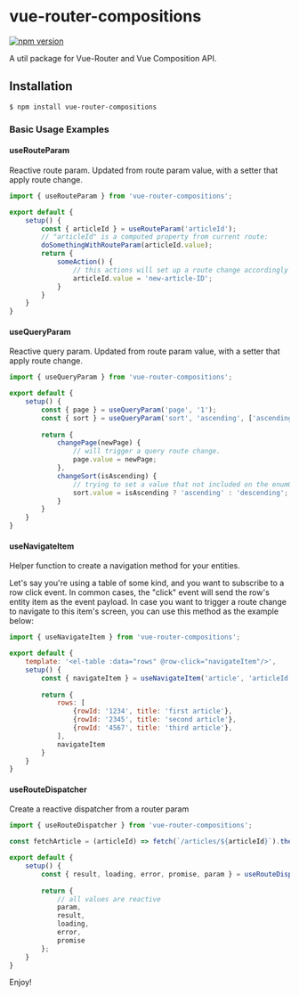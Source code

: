 # vue-router-compositions

[![npm version](https://badge.fury.io/js/vue-router-compositions.svg)](https://badge.fury.io/js/vuex-composition-helpers)

A util package for Vue-Router and Vue Composition API.

## Installation

```shell
$ npm install vue-router-compositions
```

### Basic Usage Examples

#### useRouteParam
Reactive route param.
Updated from route param value, with a setter that apply route change.

```js
import { useRouteParam } from 'vue-router-compositions';

export default {
	setup() {
		const { articleId } = useRouteParam('articleId');
        // "articleId" is a computed property from current route:
        doSomethingWithRouteParam(articleId.value);
		return {
			someAction() {
                // this actions will set up a route change accordingly
			    articleId.value = 'new-article-ID';
            }
		}
	}
}
```

#### useQueryParam
Reactive query param.
Updated from route param value, with a setter that apply route change.

```js
import { useQueryParam } from 'vue-router-compositions';

export default {
	setup() {
		const { page } = useQueryParam('page', '1');
		const { sort } = useQueryParam('sort', 'ascending', ['ascending', 'descending']);
        
		return {
			changePage(newPage) {
                // will trigger a query route change.
                page.value = newPage;
            },
			changeSort(isAscending) {
                // trying to set a value that not included on the enumOptions will be ignored.
                sort.value = isAscending ? 'ascending' : 'descending';
            }
		}
	}
}
```

#### useNavigateItem
Helper function to create a navigation method for your entities.

Let's say you're using a table of some kind, and you want to subscribe to a row click event.
In common cases, the "click" event will send the row's entity item as the event payload.
In case you want to trigger a route change to navigate to this item's screen, you can use this method as the example below:

```js
import { useNavigateItem } from 'vue-router-compositions';

export default {
    template: '<el-table :data="rows" @row-click="navigateItem"/>',
	setup() {
		const { navigateItem } = useNavigateItem('article', 'articleId', 'rowId');
        
		return {
            rows: [
                {rowId: '1234', title: 'first article'},
                {rowId: '2345', title: 'second article'},
                {rowId: '4567', title: 'third article'},
            ],
			navigateItem
		}
	}
}
```

#### useRouteDispatcher
Create a reactive dispatcher from a router param

```js
import { useRouteDispatcher } from 'vue-router-compositions';

const fetchArticle = (articleId) => fetch(`/articles/${articleId}`).then(res => res.json())

export default {
	setup() {
		const { result, loading, error, promise, param } = useRouteDispatcher('articleId', fetchArticle);
       
		return {
            // all values are reactive
            param,
            result,
            loading,
            error,
            promise
		};
	}
}
```
Enjoy!
